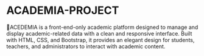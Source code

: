 # ACADEMIA-PROJECT
🌟ACEDEMIA is a front-end-only academic platform designed to manage and display academic-related data with a clean and responsive interface. Built with HTML, CSS, and Bootstrap, it provides an elegant design for students, teachers, and administrators to interact with academic content.
